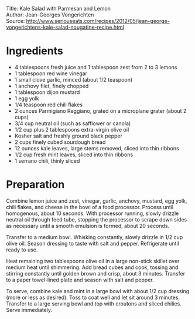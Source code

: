 Title: Kale Salad with Parmesan and Lemon  
Author: Jean-Georges Vongerichten  
Source: http://www.seriouseats.com/recipes/2012/05/jean-george-vongerichtens-kale-salad-nougatine-recipe.html

# Ingredients

- 4 tablespoons fresh juice and 1 tablespoon zest from 2 to 3 lemons
- 1 tablespoon red wine vinegar
- 1 small clove garlic, minced (about 1/2 teaspoon)
- 1 anchovy filet, finely chopped
- 1 tablespoon dijon mustard
- 1 egg yolk
- 1/4 teaspoon red chili flakes
- 2 ounces Parmigiano Reggiano, grated on a microplane grater (about 2 cups)
- 3/4 cup neutral oil (such as safflower or canola)
- 1/2 cup plus 2 tablespoons extra-virgin olive oil
- Kosher salt and freshly ground black pepper
- 2 cups finely cubed sourdough bread
- 12 ounces kale leaves, large stems removed, sliced into thin ribbons
- 1/2 cup fresh mint leaves, sliced into thin ribbons
- 1 serrano chili, thinly sliced

# Preparation

Combine lemon juice and zest, vinegar, garlic, anchovy, mustard, egg yolk, chili flakes, and cheese in the bowl of a food processor. Process until homogenous, about 10 seconds. With processor running, slowly drizzle neutral oil through feed tube, stopping the processor to scrape down sides as necessary until a smooth emulsion is formed, about 20 seconds.

Transfer to a medium bowl. Whisking constantly, slowly drizzle in 1/2 cup olive oil. Season dressing to taste with salt and pepper. Refrigerate until ready to use.

Heat remaining two tablespoons olive oil in a large non-stick skillet over medium heat until shimmering. Add bread cubes and cook, tossing and stirring constantly until golden brown and crisp, about 3 minutes. Transfer to a paper towel-lined plate and season with salt and pepper.

To serve, combine kale and mint in a large bowl with about 1/2 cup dressing (more or less as desired). Toss to coat well and let sit around 3 minutes. Transfer to a large serving bowl and top with croutons and sliced chilies. Serve immediately.